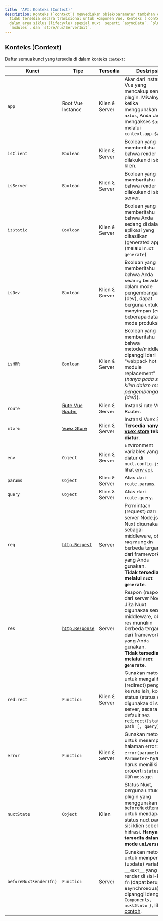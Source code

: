 ```yaml
---
title: 'API: Konteks (Context)'
description: Konteks (`context`) menyediakan objek/parameter tambahan dari Nuxt yang
  tidak tersedia secara tradisional untuk komponen Vue. Konteks (`context`) tersedia
  dalam area siklus (lifecycle) spesial nuxt  seperti `asyncData`, `plugins`, `middlewares`,
  `modules`, dan `store/nuxtServerInit`.
---
```


## Konteks (Context)

Daftar semua kunci yang tersedia di dalam konteks `context`:

Kunci | Tipe | Tersedia | Deskripsi
--- | --- | --- | ---
`app` | Root Vue Instance | Klien & Server | Akar dari instansi Vue yang mencakup semua plugin. Misalnya, ketika menggunakan `axios`, Anda dapat mengakses `$axios` melalui `context.app.$axios`.
`isClient` | `Boolean` | Klien & Server | Boolean yang memberitahu bahwa render dilakukan di sisi-klien.
`isServer` | `Boolean` | Klien & Server | Boolean yang memberitahu bahwa render dilakukan di sisi-server.
`isStatic` | `Boolean` | Klien & Server | Boolean yang memberitahu bahwa Anda sedang di dalam aplikasi yang dihasilkan (generated app) (melalui `nuxt generate`).
`isDev` | `Boolean` | Klien & Server | Boolean yang memberitahu bahwa Anda sedang berada di dalam mode pengembangan (dev), dapat berguna untuk menyimpan (cache) beberapa data pada mode produksi.
`isHMR` | `Boolean` | Klien & Server | Boolean yang memberitahu bahwa metode/middleware dipanggil dari "webpack hot module replacement" (*hanya pada sisi-klien dalam mode pengembangan (dev)*).
`route` | [Rute Vue Router](https://router.vuejs.org/en/api/route-object.html) | Klien & Server | Instansi rute Vue Router.
`store` | [Vuex Store](https://vuex.vuejs.org/en/api.html#vuexstore-instance-properties) | Klien & Server | Instansi Vuex Store. **Tersedia hanya jika [vuex store](/guide/vuex-store) telah diatur**.
`env` | `Object` | Klien & Server | Environment variables yang diatur di `nuxt.config.js`, lihat [env api](/api/configuration-env).
`params` | `Object` | Klien & Server | Alias dari `route.params`.
`query` | `Object` | Klien & Server | Alias dari `route.query`.
`req` | [`http.Request`](https://nodejs.org/api/http.html#http_class_http_incomingmessage) | Server | Permintaan (request) dari server Node.js. Jika Nuxt digunakan sebagai middleware, objek req mungkin berbeda tergantung dari framework yang Anda gunakan. <br>**Tidak tersedia melalui `nuxt generate`**.
`res` | [`http.Response`](https://nodejs.org/api/http.html#http_class_http_serverresponse) | Server | Respon (response) dari server Node.js. Jika Nuxt digunakan sebagai middleware, objek res mungkin berbeda tergantung dari framework yang Anda gunakan.<br>**Tidak tersedia melalui `nuxt generate`**.
`redirect` | `Function` | Klien & Server | Gunakan metode ini untuk mengalihkan (redirect) pengguna ke rute lain, kode status (status code) digunakan di sisi-server, secara default `302`. `redirect([status,] path [, query])`.
`error` | `Function` | Klien & Server | Gunakan metode ini untuk menampilkan halaman error: `error(parameter)`. `Parameter`-nya harus memiliki properti `statusCode` dan `message`.
`nuxtState` | `Object` | Klien | Status Nuxt, berguna untuk plugin yang menggunakan `beforeNuxtRender` untuk mendapatkan status nuxt pada sisi klien sebelum hidrasi. **Hanya tersedia dalam mode `universal`**.
`beforeNuxtRender(fn)` | `Function` | Server | Gunakan metode ini untuk memperbarui (update) variabel `__NUXT__` yang di-render di sisi-klien, `fn` (dapat berupa asynchronous) dipanggil dengan `{ Components, nuxtState }`, lihat [contoh](https://github.com/nuxt/nuxt.js/blob/cf6b0df45f678c5ac35535d49710c606ab34787d/test/fixtures/basic/pages/special-state.vue).
